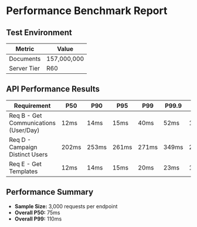 # Performance Benchmark Report

## Test Environment

| Metric | Value |
|--------|--------|
| Documents | 157,000,000 |
| Server Tier | R60 |

## API Performance Results

| Requirement | P50 | P90 | P95 | P99 | P99.9 | Avg | StdDev |
|-------------|-----|-----|-----|-----|-------|-----|--------|
| Req B - Get Communications (User/Day) | 12ms | 14ms | 15ms | 40ms | 52ms | 13ms | 4.34ms |
| Req D - Campaign Distinct Users | 202ms | 253ms | 261ms | 271ms | 349ms | 210ms | 29ms |
| Req E - Get Templates | 12ms | 14ms | 15ms | 20ms | 23ms | 13ms | 1.45ms |

## Performance Summary

- **Sample Size:** 3,000 requests per endpoint
- **Overall P50:** 75ms
- **Overall P99:** 110ms